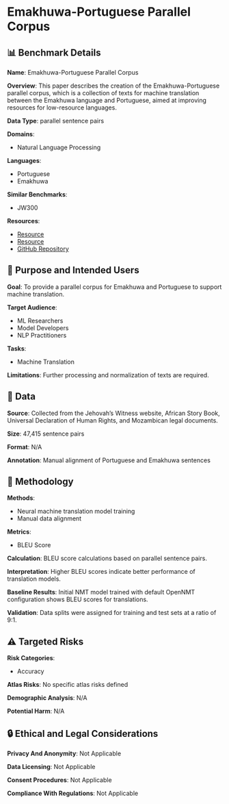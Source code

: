 # Emakhuwa-Portuguese Parallel Corpus

## 📊 Benchmark Details

**Name**: Emakhuwa-Portuguese Parallel Corpus

**Overview**: This paper describes the creation of the Emakhuwa-Portuguese parallel corpus, which is a collection of texts for machine translation between the Emakhuwa language and Portuguese, aimed at improving resources for low-resource languages.

**Data Type**: parallel sentence pairs

**Domains**:
- Natural Language Processing

**Languages**:
- Portuguese
- Emakhuwa

**Similar Benchmarks**:
- JW300

**Resources**:
- [Resource](https://www.jw.org)
- [Resource](https://www.africanstorybook.org)
- [GitHub Repository](https://github.com/masakhane-io/masakhane-mt)

## 🎯 Purpose and Intended Users

**Goal**: To provide a parallel corpus for Emakhuwa and Portuguese to support machine translation.

**Target Audience**:
- ML Researchers
- Model Developers
- NLP Practitioners

**Tasks**:
- Machine Translation

**Limitations**: Further processing and normalization of texts are required.

## 💾 Data

**Source**: Collected from the Jehovah’s Witness website, African Story Book, Universal Declaration of Human Rights, and Mozambican legal documents.

**Size**: 47,415 sentence pairs

**Format**: N/A

**Annotation**: Manual alignment of Portuguese and Emakhuwa sentences

## 🔬 Methodology

**Methods**:
- Neural machine translation model training
- Manual data alignment

**Metrics**:
- BLEU Score

**Calculation**: BLEU score calculations based on parallel sentence pairs.

**Interpretation**: Higher BLEU scores indicate better performance of translation models.

**Baseline Results**: Initial NMT model trained with default OpenNMT configuration shows BLEU scores for translations.

**Validation**: Data splits were assigned for training and test sets at a ratio of 9:1.

## ⚠️ Targeted Risks

**Risk Categories**:
- Accuracy

**Atlas Risks**:
No specific atlas risks defined

**Demographic Analysis**: N/A

**Potential Harm**: N/A

## 🔒 Ethical and Legal Considerations

**Privacy And Anonymity**: Not Applicable

**Data Licensing**: Not Applicable

**Consent Procedures**: Not Applicable

**Compliance With Regulations**: Not Applicable

